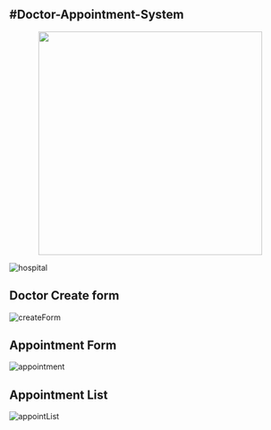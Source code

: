 ## #Doctor-Appointment-System


<p align="center"><a href="https://laravel.com" target="_blank"><img src="https://raw.githubusercontent.com/laravel/art/master/logo-lockup/5%20SVG/2%20CMYK/1%20Full%20Color/laravel-logolockup-cmyk-red.svg" width="400"></a></p>



    
 ![hospital](https://user-images.githubusercontent.com/80118217/169105739-1222b66e-c8bf-4541-b200-f1363a333654.JPG)


## Doctor Create form

![createForm](https://user-images.githubusercontent.com/80118217/171988587-7657b344-19af-4af7-ab62-9869538354cf.JPG)


## Appointment Form

![appointment](https://user-images.githubusercontent.com/80118217/172020462-27de4212-1a65-4bfd-be9f-03f94274f75c.JPG)


## Appointment List

![appointList](https://user-images.githubusercontent.com/80118217/172020581-f669da5e-e907-41d0-8604-33f781a1c178.JPG)
